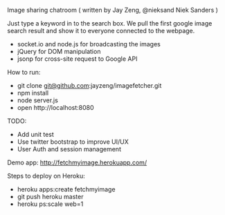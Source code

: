 Image sharing chatroom ( written by Jay Zeng, @nieksand Niek Sanders )

Just type a keyword in to the search box. We pull the first google image
search result and show it to everyone connected to the webpage.

- socket.io and node.js for broadcasting the images
- jQuery for DOM manipulation
- jsonp for cross-site request to Google API

How to run:
- git clone git@github.com:jayzeng/imagefetcher.git
- npm install
- node server.js
- open http://localhost:8080

TODO:
- Add unit test
- Use twitter bootstrap to improve UI/UX
- User Auth and session management

Demo app: http://fetchmyimage.herokuapp.com/

Steps to deploy on Heroku:
- heroku apps:create fetchmyimage
- git push heroku master
- heroku ps:scale web=1

